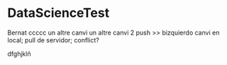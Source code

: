 # DataScienceTest
Bernat
ccccc
un altre canvi
un altre canvi 2
push >> bizquierdo
canvi en local; pull de servidor; conflict?


dfghjklñ



